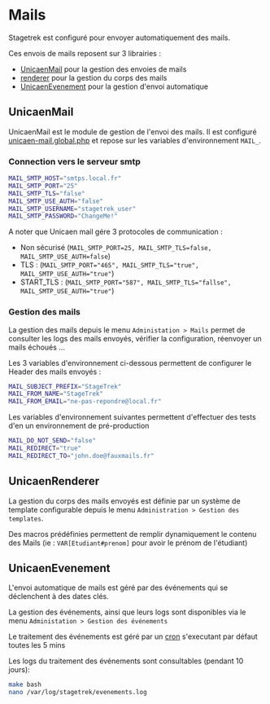 # Mails

Stagetrek est configuré pour envoyer automatiquement des mails.

Ces envois de mails reposent sur 3 librairies :

- [UnicaenMail](../../stagetrek/vendor/unicaen/mail) pour la gestion des envoies de mails
- [renderer](../../stagetrek/vendor/unicaen/renderer) pour la gestion du corps des mails
- [UnicaenEvenement](../../stagetrek/vendor/unicaen/evenement) pour la gestion d'envoi automatique

## UnicaenMail

UnicaenMail est le module de gestion de l'envoi des mails.
Il est configuré [unicaen-mail.global.php](../../stagetrek/config/autoload/unicaen-mail.global.php)
et repose sur les variables d'environnement `MAIL_`.

### Connection vers le serveur smtp
```bash
MAIL_SMTP_HOST="smtps.local.fr"
MAIL_SMTP_PORT="25"
MAIL_SMTP_TLS="false"
MAIL_SMTP_USE_AUTH="false"
MAIL_SMTP_USERNAME="stagetrek_user"
MAIL_SMTP_PASSWORD="ChangeMe!"
```

A noter que Unicaen mail gére 3 protocoles de communication :
- Non sécurisé (`MAIL_SMTP_PORT=25, MAIL_SMTP_TLS=false, MAIL_SMTP_USE_AUTH=false`)
- TLS : (`MAIL_SMTP_PORT="465", MAIL_SMTP_TLS="true", MAIL_SMTP_USE_AUTH="true"`)
- START_TLS : (`MAIL_SMTP_PORT="587", MAIL_SMTP_TLS="fallse", MAIL_SMTP_USE_AUTH="true"`)

### Gestion des mails
La gestion des mails depuis le menu `Administation > Mails` permet de consulter les logs des mails envoyés, vérifier la configuration, réenvoyer un mails échoués ...

Les 3 variables d'environnement ci-dessous permettent de configurer le Header des mails envoyés :

```bash
MAIL_SUBJECT_PREFIX="StageTrek"
MAIL_FROM_NAME="StageTrek"
MAIL_FROM_EMAIL="ne-pas-repondre@local.fr"
```

Les variables d'environnement suivantes permettent d'effectuer des tests d'en un environnement de pré-production
```bash
MAIL_DO_NOT_SEND="false"
MAIL_REDIRECT="true"
MAIL_REDIRECT_TO="john.doe@fauxmails.fr"
```

## UnicaenRenderer

La gestion du corps des mails envoyés est définie par un système de template configurable depuis le menu `Administration > Gestion des templates`.

Des macros prédéfinies permettent de remplir dynamiquement le contenu des Mails (ie : `VAR[Etudiant#prenom]` pour avoir le prénom de l'étudiant)

## UnicaenEvenement

L'envoi automatique de mails est géré par des événements qui se déclenchent à des dates clés.

La gestion des événements, ainsi que leurs logs sont disponibles via le menu `Administation > Gestion des événements`

Le traitement des événements est géré par un [cron](../../deploy_configuration/core/cron/cron-service) s'executant par défaut toutes les 5 mins

Les logs du traitement des événements sont consultables (pendant 10 jours):
```bash
make bash
nano /var/log/stagetrek/evenements.log 
```
